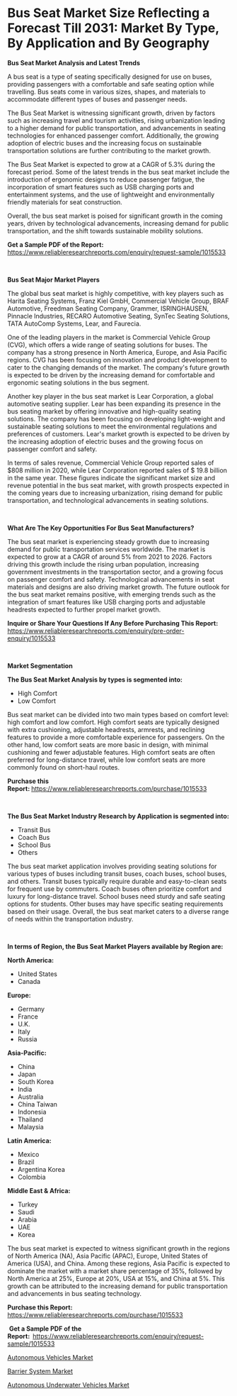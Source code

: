 <p><h1>Bus Seat Market Size Reflecting a Forecast Till 2031: Market By Type, By Application and By Geography</h1></p><p><strong>Bus Seat Market Analysis and Latest Trends</strong></p>
<p><p>A bus seat is a type of seating specifically designed for use on buses, providing passengers with a comfortable and safe seating option while travelling. Bus seats come in various sizes, shapes, and materials to accommodate different types of buses and passenger needs.</p><p>The Bus Seat Market is witnessing significant growth, driven by factors such as increasing travel and tourism activities, rising urbanization leading to a higher demand for public transportation, and advancements in seating technologies for enhanced passenger comfort. Additionally, the growing adoption of electric buses and the increasing focus on sustainable transportation solutions are further contributing to the market growth.</p><p>The Bus Seat Market is expected to grow at a CAGR of 5.3% during the forecast period. Some of the latest trends in the bus seat market include the introduction of ergonomic designs to reduce passenger fatigue, the incorporation of smart features such as USB charging ports and entertainment systems, and the use of lightweight and environmentally friendly materials for seat construction.</p><p>Overall, the bus seat market is poised for significant growth in the coming years, driven by technological advancements, increasing demand for public transportation, and the shift towards sustainable mobility solutions.</p></p>
<p><strong>Get a Sample PDF of the Report:&nbsp;</strong> <a href="https://www.reliableresearchreports.com/enquiry/request-sample/1015533">https://www.reliableresearchreports.com/enquiry/request-sample/1015533</a></p>
<p>&nbsp;</p>
<p><strong>Bus Seat Major Market Players</strong></p>
<p><p>The global bus seat market is highly competitive, with key players such as Harita Seating Systems, Franz Kiel GmbH, Commercial Vehicle Group, BRAF Automotive, Freedman Seating Company, Grammer, ISRINGHAUSEN, Pinnacle Industries, RECARO Automotive Seating, SynTec Seating Solutions, TATA AutoComp Systems, Lear, and Faurecia.</p><p>One of the leading players in the market is Commercial Vehicle Group (CVG), which offers a wide range of seating solutions for buses. The company has a strong presence in North America, Europe, and Asia Pacific regions. CVG has been focusing on innovation and product development to cater to the changing demands of the market. The company's future growth is expected to be driven by the increasing demand for comfortable and ergonomic seating solutions in the bus segment.</p><p>Another key player in the bus seat market is Lear Corporation, a global automotive seating supplier. Lear has been expanding its presence in the bus seating market by offering innovative and high-quality seating solutions. The company has been focusing on developing light-weight and sustainable seating solutions to meet the environmental regulations and preferences of customers. Lear's market growth is expected to be driven by the increasing adoption of electric buses and the growing focus on passenger comfort and safety.</p><p>In terms of sales revenue, Commercial Vehicle Group reported sales of $808 million in 2020, while Lear Corporation reported sales of $ 19.8 billion in the same year. These figures indicate the significant market size and revenue potential in the bus seat market, with growth prospects expected in the coming years due to increasing urbanization, rising demand for public transportation, and technological advancements in seating solutions.</p></p>
<p>&nbsp;</p>
<p><strong>What Are The Key Opportunities For Bus Seat Manufacturers?</strong></p>
<p><p>The bus seat market is experiencing steady growth due to increasing demand for public transportation services worldwide. The market is expected to grow at a CAGR of around 5% from 2021 to 2026. Factors driving this growth include the rising urban population, increasing government investments in the transportation sector, and a growing focus on passenger comfort and safety. Technological advancements in seat materials and designs are also driving market growth. The future outlook for the bus seat market remains positive, with emerging trends such as the integration of smart features like USB charging ports and adjustable headrests expected to further propel market growth.</p></p>
<p><strong>Inquire or Share Your Questions If Any Before Purchasing This Report:</strong> <a href="https://www.reliableresearchreports.com/enquiry/pre-order-enquiry/1015533">https://www.reliableresearchreports.com/enquiry/pre-order-enquiry/1015533</a></p>
<p>&nbsp;</p>
<p><strong>Market Segmentation</strong></p>
<p><strong>The Bus Seat Market Analysis by types is segmented into:</strong></p>
<p><ul><li>High Comfort</li><li>Low Comfort</li></ul></p>
<p><p>Bus seat market can be divided into two main types based on comfort level: high comfort and low comfort. High comfort seats are typically designed with extra cushioning, adjustable headrests, armrests, and reclining features to provide a more comfortable experience for passengers. On the other hand, low comfort seats are more basic in design, with minimal cushioning and fewer adjustable features. High comfort seats are often preferred for long-distance travel, while low comfort seats are more commonly found on short-haul routes.</p></p>
<p><strong>Purchase this Report:&nbsp;</strong><a href="https://www.reliableresearchreports.com/purchase/1015533">https://www.reliableresearchreports.com/purchase/1015533</a></p>
<p>&nbsp;</p>
<p><strong>The Bus Seat Market Industry Research by Application is segmented into:</strong></p>
<p><ul><li>Transit Bus</li><li>Coach Bus</li><li>School Bus</li><li>Others</li></ul></p>
<p><p>The bus seat market application involves providing seating solutions for various types of buses including transit buses, coach buses, school buses, and others. Transit buses typically require durable and easy-to-clean seats for frequent use by commuters. Coach buses often prioritize comfort and luxury for long-distance travel. School buses need sturdy and safe seating options for students. Other buses may have specific seating requirements based on their usage. Overall, the bus seat market caters to a diverse range of needs within the transportation industry.</p></p>
<p>&nbsp;</p>
<p><strong>In terms of Region, the Bus Seat Market Players available by Region are:</strong></p>
<p>
    <p> <strong> North America: </strong>
        <ul>
            <li>United States</li>
            <li>Canada</li>
        </ul>
        </p> 
    <p> <strong> Europe: </strong>
        <ul>
            <li>Germany</li>
            <li>France</li>
            <li>U.K.</li>
            <li>Italy</li>
            <li>Russia</li>
        </ul>
        </p> 
    <p> <strong> Asia-Pacific: </strong>
        <ul>
            <li>China</li>
            <li>Japan</li>
            <li>South Korea</li>
            <li>India</li>
            <li>Australia</li>
            <li>China Taiwan</li>
            <li>Indonesia</li>
            <li>Thailand</li>
            <li>Malaysia</li>
        </ul>
        </p> 
    <p> <strong> Latin America: </strong>
        <ul>
            <li>Mexico</li>
            <li>Brazil</li>
            <li>Argentina Korea</li>
            <li>Colombia</li>
        </ul>
        </p> 
    <p> <strong> Middle East & Africa: </strong>
        <ul>
            <li>Turkey</li>
            <li>Saudi</li>
            <li>Arabia</li>
            <li>UAE</li>
            <li>Korea</li>
        </ul>
    </p>
    </p>
<p><p>The bus seat market is expected to witness significant growth in the regions of North America (NA), Asia Pacific (APAC), Europe, United States of America (USA), and China. Among these regions, Asia Pacific is expected to dominate the market with a market share percentage of 35%, followed by North America at 25%, Europe at 20%, USA at 15%, and China at 5%. This growth can be attributed to the increasing demand for public transportation and advancements in bus seating technology.</p></p>
<p><strong>Purchase this Report: </strong><a href="https://www.reliableresearchreports.com/purchase/1015533">https://www.reliableresearchreports.com/purchase/1015533</a></p>
<p>&nbsp;<strong>Get a Sample PDF of the Report:&nbsp;&nbsp;</strong><a href="https://www.reliableresearchreports.com/enquiry/request-sample/1015533">https://www.reliableresearchreports.com/enquiry/request-sample/1015533</a></p>
<p><strong></strong></p>
<p><p><a href="https://github.com/pgtimber/Market-Research-Report-List-1/blob/main/autonomous-vehicles-market.md">Autonomous Vehicles Market</a></p><p><a href="https://github.com/lataunyatinikmelvin59ilbd0dv/Market-Research-Report-List-1/blob/main/barrier-system-market.md">Barrier System Market</a></p><p><a href="https://github.com/arionmp/Market-Research-Report-List-2/blob/main/autonomous-underwater-vehicles-market.md">Autonomous Underwater Vehicles Market</a></p></p>